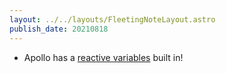 ```yaml
---
layout: ../../layouts/FleetingNoteLayout.astro
publish_date: 20210818
---
```


- Apollo has a [reactive variables](https://www.apollographql.com/docs/react/local-state/reactive-variables/) built in!
